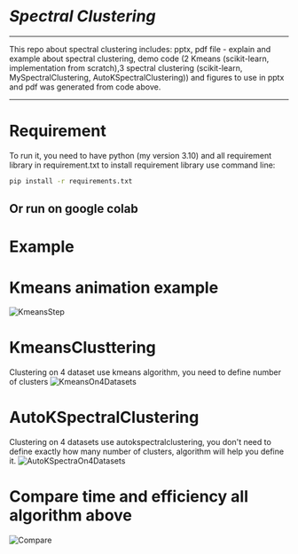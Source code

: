 # ***Spectral Clustering***
----

This repo about spectral clustering includes: pptx, pdf file - explain and example about spectral clustering, demo code (2 Kmeans (scikit-learn, implementation from scratch),3 spectral clustering (scikit-learn, MySpectralClustering, AutoKSpectralClustering)) and figures to use in pptx and pdf was generated from code above.

----  
# Requirement
To run it, you need to have python (my version 3.10) and all requirement library in requirement.txt
to install requirement library use command line: 
```bash
pip install -r requirements.txt
```
Or run on google colab
---
# Example


# Kmeans animation example
![KmeansStep](https://user-images.githubusercontent.com/105123355/210206754-76d5eb80-66f6-42cf-94a8-6df0b597ca82.gif)


# KmeansClusttering 
Clustering on 4 dataset use kmeans algorithm, you need to define number of clusters
![KmeansOn4Datasets](https://user-images.githubusercontent.com/105123355/210205911-40181792-7329-4587-bba7-825e2bdcdc46.png)


# AutoKSpectralClustering 
Clustering on 4 datasets use autokspectralclustering, you don't need to define exactly how many number of clusters, algorithm will help you define it.
![AutoKSpectraOn4Datasets](https://user-images.githubusercontent.com/105123355/210206031-b1f1c5f7-c56b-43aa-a6ef-643885fc06b6.png)


# Compare time and efficiency all algorithm above
![Compare](https://user-images.githubusercontent.com/105123355/210206199-ce883480-6f8b-4f0c-998e-a1149b87806e.png)
